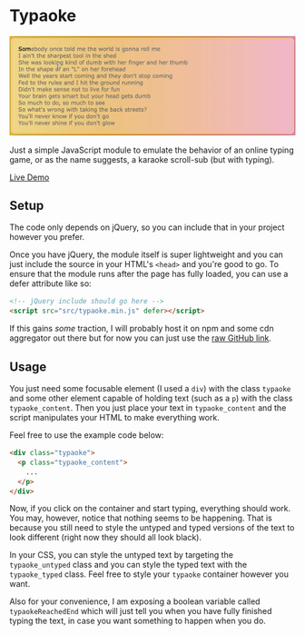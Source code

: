 # Typaoke

![](demo.gif)

Just a simple JavaScript module to emulate the behavior of an online typing game, or as the name suggests, a karaoke scroll-sub (but with typing).

[Live Demo](https://par5ul1.github.io/typaoke/demo)

## Setup

The code only depends on jQuery, so you can include that in your project however you prefer.

Once you have jQuery, the module itself is super lightweight and you can just include the source in your HTML's `<head>` and you're good to go. To ensure that the module runs after the page has fully loaded, you can use a defer attribute like so:

``` html
<!-- jQuery include should go here -->
<script src="src/typaoke.min.js" defer></script>
```

If this gains *some* traction, I will probably host it on npm and some cdn aggregator out there but for now you can just use the [raw GitHub link]().

## Usage

You just need some focusable element (I used a `div`) with the class `typaoke` and some other element capable of holding text (such as a `p`) with the class `typaoke_content`. Then you just place your text in `typaoke_content` and the script manipulates your HTML to make everything work.

Feel free to use the example code below:
``` html
<div class="typaoke">
  <p class="typaoke_content">
    ...
  </p>
</div>
```

Now, if you click on the container and start typing, everything should work. You may, however, notice that nothing seems to be happening. That is because you still need to style the untyped and typed versions of the text to look different (right now they should all look black).

In your CSS, you can style the untyped text by targeting the `typaoke_untyped` class and you can style the typed text with the `typaoke_typed` class. Feel free to style your `typaoke` container however you want.

Also for your convenience, I am exposing a boolean variable called `typaokeReachedEnd` which will just tell you when you have fully finished typing the text, in case you want something to happen when you do.
